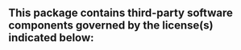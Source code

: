 This package contains third-party software components governed by the license(s) indicated below:
---------

<!-- MORE CHANGES -->
